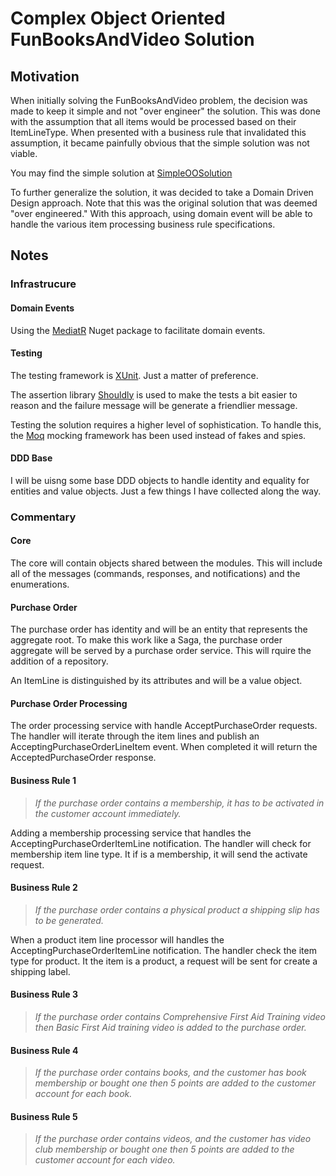 Complex Object Oriented FunBooksAndVideo Solution
==================================================

Motivation
----------

When initially solving the FunBooksAndVideo problem, the decision was made to keep it simple and not "over engineer" the solution. This was done with the assumption that all items would be processed based on their ItemLineType. When presented with a business rule that invalidated this assumption, it became painfully obvious that the simple solution was not viable.

You may find the simple solution at [SimpleOOSolution](https://github.com/JamesHedges/Katas/tree/master/FunBooksAndVideos/SimpleOO)

To further generalize the solution, it was decided to take a Domain Driven Design approach. Note that this was the original solution that was deemed "over engineered." With this approach, using domain event will be able to handle the various item processing business rule specifications.

Notes
-----

### Infrastrucure

#### Domain Events

Using the [MediatR](https://github.com/jbogard/MediatR/wiki) Nuget package to facilitate domain events. 

#### Testing

The testing framework is [XUnit](https://xunit.github.io/). Just a matter of preference.

The assertion library [Shouldly](https://github.com/shouldly/shouldly) is used to make the tests a bit easier to reason and the failure message will be generate a friendlier message.

Testing the solution requires a higher level of sophistication. To handle this, the [Moq](https://github.com/moq/moq4) mocking framework has been used instead of fakes and spies.

#### DDD Base

I will be uisng some base DDD objects to handle identity and equality for entities and value objects. Just a few things I have collected along the way.

### Commentary

#### Core

The core will contain objects shared between the modules. This will include all of the messages (commands, responses, and notifications) and the enumerations.

#### Purchase Order

The purchase order has identity and will be an entity that represents the aggregate root. To make this work like a Saga, the purchase order aggregate will be served by a purchase order service. This will rquire the addition of a repository.

An ItemLine is distinguished by its attributes and will be a value object.

#### Purchase Order Processing

The order processing service with handle AcceptPurchaseOrder requests. The handler will iterate through the item lines and publish an AcceptingPurchaseOrderLineItem event. When completed it will return the AcceptedPurchaseOrder response.

#### Business Rule 1

>*If the purchase order contains a membership, it has to be activated in the customer account immediately.*

Adding a membership processing service that handles the AcceptingPurchaseOrderItemLine notification. The handler will check for membership item line type. It if is a membership, it will send the activate request.

#### Business Rule 2

>*If the purchase order contains a physical product a shipping slip has to be generated.*

When a product item line processor will handles the AcceptingPurchaseOrderItemLine notification. The handler check the item type for product. It the item is a product, a request will be sent for create a shipping label.

#### Business Rule 3

>*If the purchase order contains Comprehensive First Aid Training video then Basic First Aid training video is added to the purchase order.*

#### Business Rule 4

>*If the purchase order contains books, and the customer has book membership or bought one then 5 points are added to the customer account for each book.*

#### Business Rule 5

>*If the purchase order contains videos, and the customer has video club membership or bought one then 5 points are added to the customer account for each video.*

